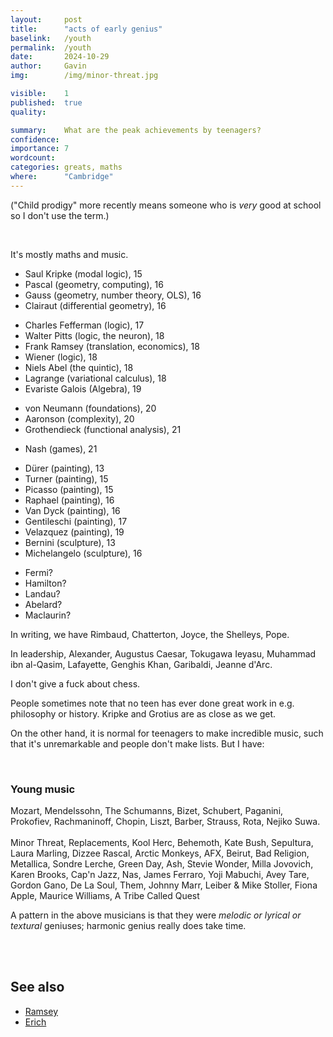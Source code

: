 ```yaml
---
layout:     post
title:      "acts of early genius"
baselink:   /youth
permalink:  /youth
date:       2024-10-29
author:     Gavin   
img:        /img/minor-threat.jpg

visible:    1
published:  true
quality:    

summary:    What are the peak achievements by teenagers?
confidence: 
importance: 7
wordcount:  
categories: greats, maths
where:      "Cambridge"
---
```


("Child prodigy" more recently means someone who is _very_ good at school so I don't use the term.)

<br>

It's mostly maths and music.

* Saul Kripke (modal logic), 15
* Pascal (geometry, computing), 16 
* Gauss (geometry, number theory, OLS), 16 
* Clairaut (differential geometry), 16
<!-- * Akshay Venkatesh (), 17 -->
* Charles Fefferman (logic), 17 
* Walter Pitts (logic, the neuron), 18
* Frank Ramsey (translation, economics), 18 
* Wiener (logic), 18
* Niels Abel (the quintic), 18
* Lagrange (variational calculus), 18 
* Evariste Galois (Algebra), 19
<!--* Bose (stat mech), -->
<!-- * Ramanujan (reinventing half of the above), 19 -->
* von Neumann (foundations), 20
* Aaronson (complexity), 20
* Grothendieck (functional analysis), 21
<!-- Tao, 21 -->
* Nash (games), 21
<!-- * Clifford Cocks, 22 -->
<!-- Hannah Cairo https://arxiv.org/abs/2502.06137 -->
* Dürer (painting), 13
* Turner (painting), 15
* Picasso (painting), 15
* Raphael (painting), 16
* Van Dyck (painting), 16
* Gentileschi (painting), 17
* Velazquez (painting), 19
* Bernini (sculpture), 13
* Michelangelo (sculpture), 16
<!-- Vigée Le Brun -->
<!-- Basquiat -->
* Fermi?
* Hamilton?
* Landau?
* Abelard?
* Maclaurin?

In writing, we have Rimbaud, Chatterton, Joyce, the Shelleys, Pope.

<!-- Orson Welles -->
<!--Vermeer, van Gogh, Picasso, -->
<!-- Bergman https://math.berkeley.edu/~gbergman/papers/base_tau.pdf -->
<!-- Colt revolver -->

In leadership, Alexander, Augustus Caesar, Tokugawa Ieyasu, Muhammad ibn al-Qasim, Lafayette, Genghis Khan, Garibaldi, Jeanne d'Arc.

I don't give a fuck about chess.

People sometimes note that no teen has ever done great work in e.g. philosophy or history. Kripke and Grotius are as close as we get.


On the other hand, it is normal for teenagers to make incredible music, such that it's unremarkable and people don't make lists. But I have:

<br>
<div class="accordion">
	<h3>Young music</h3>
	<div>
		Mozart, Mendelssohn, The Schumanns, Bizet, Schubert, Paganini, Prokofiev, Rachmaninoff, Chopin, Liszt, Barber, Strauss, Rota, Nejiko Suwa.<br><br>
		Minor Threat, Replacements, Kool Herc, Behemoth, Kate Bush, Sepultura, Laura Marling, Dizzee Rascal, Arctic Monkeys, AFX, Beirut, Bad Religion, Metallica, Sondre Lerche, Green Day, Ash, Stevie Wonder, Milla Jovovich, Karen Brooks, Cap'n Jazz, Nas, James Ferraro, Yoji Mabuchi, Avey Tare, Gordon Gano, De La Soul, Them, Johnny Marr, Leiber & Mike Stoller, Fiona Apple, Maurice Williams, A Tribe Called Quest
		<!-- Horsegirl, Squirrel Bait -->
	</div>
</div>

A pattern in the above musicians is that they were _melodic or lyrical or textural_ geniuses; harmonic genius really does take time.

<br><br>

## See also

* <a href="/frank">Ramsey</a>
* <a href="https://www.erichgrunewald.com/posts/child-prodigies/">Erich</a>

<br><br>
